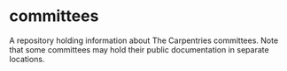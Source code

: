 # committees
A repository holding information about The Carpentries committees. Note that some committees may hold their public documentation in separate locations.
